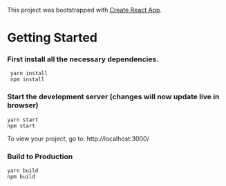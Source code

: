 This project was bootstrapped with [Create React App](https://github.com/facebook/create-react-app).

Getting Started
============

### First install all the necessary dependencies.
```
 yarn install
 npm install
```

### Start the development server (changes will now update live in browser)
```
yarn start
npm start
```
To view your project, go to: http://localhost:3000/


### Build to Production
```
yarn build
npm build
```
